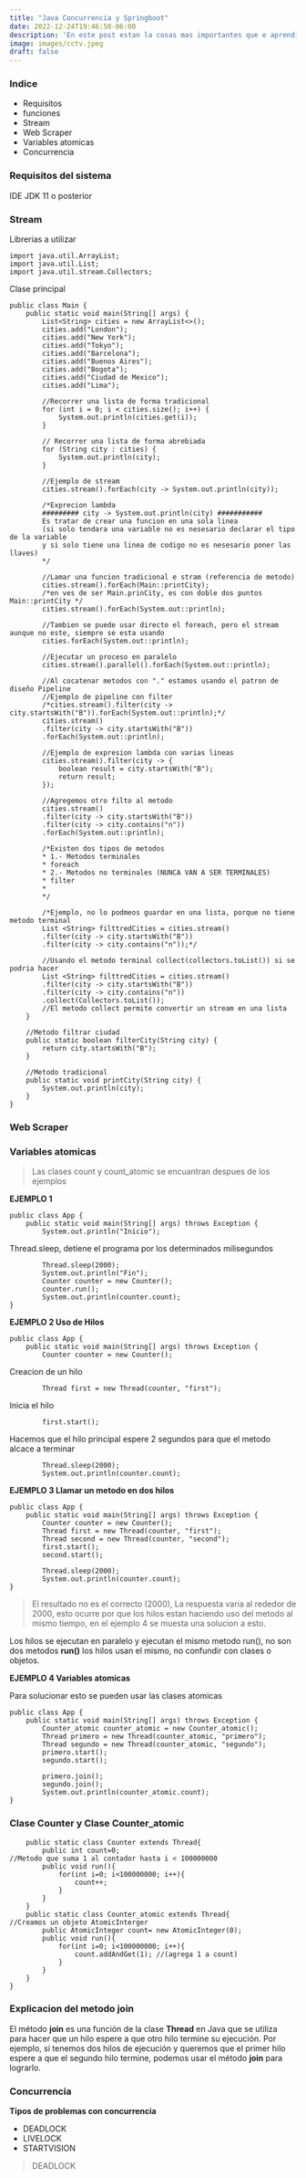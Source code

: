 ```yaml
---
title: "Java Concurrencia y Springboot"
date: 2022-12-24T19:46:50-06:00
description: 'En este post estan la cosas mas importantes que e aprendido de Concurrencia y Springboot, desde cosas basicas asta lo avanzado.'
image: images/cctv.jpeg
draft: false
---
```


### Indice
- Requisitos
- funciones
- Stream
- Web Scraper
- Variables atomicas
- Concurrencia

### Requisitos del sistema
IDE
JDK 11 o posterior

### Stream
Librerias a utilizar

    import java.util.ArrayList;
    import java.util.List;
    import java.util.stream.Collectors;
Clase principal

    public class Main {
        public static void main(String[] args) {
            List<String> cities = new ArrayList<>();
            cities.add("London");
            cities.add("New York");
            cities.add("Tokyo");
            cities.add("Barcelona");
            cities.add("Buenos Aires");
            cities.add("Bogota");
            cities.add("Ciudad de Mexico");
            cities.add("Lima");

            //Recorrer una lista de forma tradicional
            for (int i = 0; i < cities.size(); i++) {
                System.out.println(cities.get(i));
            }

            // Recorrer una lista de forma abrebiada
            for (String city : cities) {
                System.out.println(city);
            }

            //Ejemplo de stream
            cities.stream().forEach(city -> System.out.println(city));

            /*Exprecion lambda 
            ######### city -> System.out.println(city) ###########
            Es tratar de crear una funcion en una sola linea
            (si solo tendara una variable no es nesesario declarar el tipo de la variable 
            y si solo tiene una linea de codigo no es nesesario poner las llaves)
            */

            //Lamar una funcion tradicional e stram (referencia de metodo)
            cities.stream().forEach(Main::printCity);
            /*en ves de ser Main.prinCity, es con doble dos puntos Main::printCity */
            cities.stream().forEach(System.out::println);

            //Tambien se puede usar directo el foreach, pero el stream aunque no este, siempre se esta usando
            cities.forEach(System.out::println);

            //Ejecutar un proceso en paralelo
            cities.stream().parallel().forEach(System.out::println);

            //Al cocatenar metodos con "." estamos usando el patron de diseño Pipeline
            //Ejemplo de pipeline con filter
            /*cities.stream().filter(city -> city.startsWith("B")).forEach(System.out::println);*/
            cities.stream()
            .filter(city -> city.startsWith("B"))
            .forEach(System.out::println);

            //Ejemplo de expresion lambda con varias lineas
            cities.stream().filter(city -> {
                boolean result = city.startsWith("B");
                return result;
            });

            //Agregemos otro filto al metodo
            cities.stream()
            .filter(city -> city.startsWith("B"))
            .filter(city -> city.contains("n"))
            .forEach(System.out::println);

            /*Existen dos tipos de metodos
            * 1.- Metodos terminales
            * foreach
            * 2.- Metodos no terminales (NUNCA VAN A SER TERMINALES)
            * filter
            * 
            */

            /*Ejemplo, no lo podmeos guardar en una lista, porque no tiene metodo terminal
            List <String> filttredCities = cities.stream()
            .filter(city -> city.startsWith("B"))
            .filter(city -> city.contains("n"));*/

            //Usando el metodo terminal collect(collectors.toList()) si se podria hacer
            List <String> filttredCities = cities.stream()
            .filter(city -> city.startsWith("B"))
            .filter(city -> city.contains("n"))
            .collect(Collectors.toList());
            //El metodo collect permite convertir un stream en una lista
        }

        //Metodo filtrar ciudad
        public static boolean filterCity(String city) {
            return city.startsWith("B");
        }

        //Metodo tradicional
        public static void printCity(String city) {
            System.out.println(city);
        }
    }





### Web Scraper





### Variables atomicas
>Las clases count y count_atomic se encuantran despues de los ejemplos

**EJEMPLO 1**

    public class App {
        public static void main(String[] args) throws Exception {
            System.out.println("Inicio");
Thread.sleep, detiene el programa por los determinados milisegundos

            Thread.sleep(2000);
            System.out.println("Fin");
            Counter counter = new Counter();
            counter.run();
            System.out.println(counter.count);
    }
**EJEMPLO 2 Uso de Hilos**

    public class App {
        public static void main(String[] args) throws Exception {
            Counter counter = new Counter();
Creacion de un hilo

            Thread first = new Thread(counter, "first");
Inicia el hilo

            first.start();	
Hacemos que el hilo principal espere 2 segundos para que el metodo alcace a terminar

            Thread.sleep(2000);
            System.out.println(counter.count);
**EJEMPLO 3 Llamar un metodo en dos hilos**

    public class App {
        public static void main(String[] args) throws Exception {
            Counter counter = new Counter();
            Thread first = new Thread(counter, "first");
            Thread second = new Thread(counter, "second");
            first.start();
            second.start();

            Thread.sleep(2000);
            System.out.println(counter.count);
    }
> El resultado no es el correcto (2000), La respuesta varia al rededor de 2000, esto ocurre por que los hilos estan haciendo uso del metodo al mismo tiempo, en el ejemplo 4 se muesta una solucion a esto.

Los hilos se ejecutan en paralelo y ejecutan el mismo metodo run(), no son dos metodos **run()** los hilos usan el mismo, no confundir con clases o objetos.

**EJEMPLO 4 Variables atomicas**

Para solucionar esto se pueden usar las clases atomicas

    public class App {
        public static void main(String[] args) throws Exception {
            Counter_atomic counter_atomic = new Counter_atomic();
            Thread primero = new Thread(counter_atomic, "primero");
            Thread segundo = new Thread(counter_atomic, "segundo");
            primero.start();
            segundo.start();

            primero.join();
            segundo.join();
            System.out.println(counter_atomic.count);
    }
### Clase Counter y Clase Counter_atomic

        public static class Counter extends Thread{
            public int count=0;
    //Metodo que suma 1 al contador hasta i < 100000000
            public void run(){
                for(int i=0; i<100000000; i++){
                    count++;
                }
            }
        }
        public static class Counter_atomic extends Thread{
    //Creamos un objeto AtomicInterger
            public AtomicInteger count= new AtomicInteger(0);
            public void run(){
                for(int i=0; i<100000000; i++){
                    count.addAndGet(1); //(agrega 1 a count)
                }
            }
        }
    }

### Explicacion del metodo join
El método **join** es una función de la clase **Thread** en Java que se utiliza para hacer que un hilo espere a que otro hilo termine su ejecución. Por ejemplo, si tenemos dos hilos de ejecución y queremos que el primer hilo espere a que el segundo hilo termine, podemos usar el método **join** para lograrlo.

### Concurrencia
**Tipos de problemas con concurrencia**
- DEADLOCK
- LIVELOCK
- STARTVISION

>DEADLOCK
